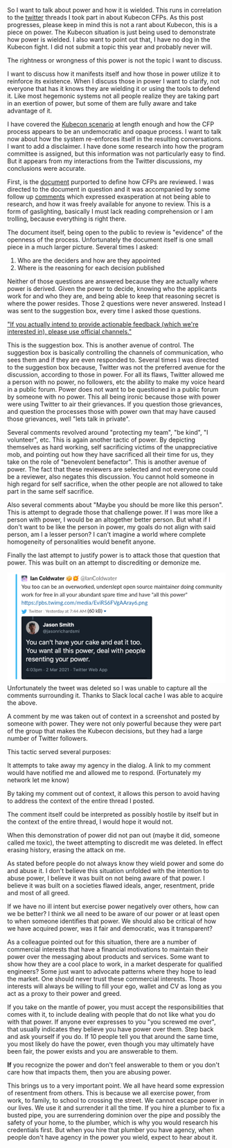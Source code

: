 So I want to talk about power and how it is wielded.
This runs in correlation to the [twitter](https://twitter.com/stephenaugustus/status/1367007984103153666) threads I took part in about Kubecon CFPs.
As this post progresses, please keep in mind this is not a rant about
Kubecon, this is a piece on power. The Kubecon situation is just being used to demonstrate how power
is wielded. I also want to point out that, I have no dog in the Kubecon
fight.  I did not submit a topic this year and probably never will.

The rightness or wrongness of this power is not the topic I want to discuss.

I want to discuss how it manifests itself and how those in power utilize it to reinforce
its existence. When I discuss those in power I want to clarify, not everyone that has it
knows they are wielding it or using the tools to defend it.
Like most hegemonic systems not all people realize they are taking part in an exertion of power,
but some of them are fully aware and take advantage of it.

I have covered the [Kubecon scenario](https://twitter.com/jasonrichardsmi/status/1366871803067568136) at length enough and how the CFP process appears to be
an undemocratic and opaque process. I want to talk now about how the system re-enforces
itself in the resulting conversations.
I want to add a disclaimer. I have done some research into how the program committee is
assigned, but this information was not particularly easy to find. But it appears from my
interactions from the Twitter discussions, my conclusions were accurate.

First, is the [document](https://events.linuxfoundation.org/kubecon-cloudnativecon-north-america/program/scoring-guidelines/) purported to define how CFPs are reviewed. I was directed to the document
in question and it was accompanied by some follow up [comments](https://twitter.com/stephenaugustus/status/1367003080668102656) which expressed exasperation
at not being able to research, and how it was freely available for anyone to review.
This is a form of gaslighting, basically I must lack reading comprehension or I am trolling,
because everything is right there.

The document itself, being open to the public to review is "evidence" of the openness
of the process.  Unfortunately the document itself is one small piece in a much larger picture.
Several times I asked:

1. Who are the deciders and how are they appointed
2. Where is the reasoning for each decision published

Neither of those questions are answered because they are actually where power is derived.
Given the power to decide, knowing who the applicants work for and who they are, and being able
to keep that reasoning secret is where the power resides. Those 2 questions were never answered.
Instead I was sent to the suggestion box, every time I asked those questions.

["If you actually intend to provide actionable feedback
(which we're interested in), please use official channels."](https://twitter.com/stephenaugustus/status/1367006175288561670)
 
This is the suggestion box. This is another avenue of control. The suggestion box is basically controlling
the channels of communication, who sees them and if they are even responded to.
Several times I was directed to the suggestion box because, Twitter was not the preferred
avenue for the discussion, according to those in power. For all its flaws, Twitter
allowed me a person with no power,
no followers, etc the ability to make my voice heard in a public forum. Power does not want to be
questioned in a public forum by someone with no power. This all being ironic because those
with power were using Twitter to air their grievances. If you question those grievances, and
question the processes those with power own that may have caused those grievances,
well "lets talk in private".

Several comments revolved around "protecting my team", "be kind", "I volunteer", etc.
This is again another tactic of power. By depicting themselves as hard working, self sacrificing
victims of the unappreciative mob, and pointing out how they have sacrificed all their time for us,
they take on the role of "benevolent benefactor". This is another avenue of power. The fact
that these reviewers are selected and not everyone could be a reviewer, also negates this
discussion. You cannot hold someone in high regard for self sacrifice, when the other people
are not allowed to take part in the same self sacrifice.

Also several comments about "Maybe you should be more like this person".
This is attempt to degrade those that challenge power. If I was more like a person with power,
I would be an altogether better person. But what if I don't want to be like the person in power,
my goals do not align with said person, am I a lesser person? I can't imagine a world where
complete homogeneity of personalities would benefit anyone.

Finally the last attempt to justify power is to attack those that question that power.
This was built on an attempt to discrediting or demonize me.

![tweet](images/tweet.png)
Unfortunately the tweet was deleted so I was unable to capture all the comments surrounding it.
Thanks to Slack local cache I was able to acquire the above.

A comment by me was taken out of context in a
screenshot and posted by someone with power.  They were not only powerful because
they were part of the group that makes the Kubecon decisions, but they had a large number
of Twitter followers.

This tactic served several purposes:

It attempts to take away my agency in the dialog. A link to my
comment would have notified me and allowed me to respond. (Fortunately my network let me know)

By taking my comment out of context, it allows this person to avoid having to address
the context of the entire thread I posted.

The comment itself could be interpreted as possibly hostile by itself but in the context of
the entire thread, I would hope it would not.

When this demonstration of
power did not pan out (maybe it did, someone called me toxic), the tweet attempting to
discredit me was deleted. In effect erasing history, erasing the attack on me.

As stated before people do not always know they wield power and some do and abuse it.
I don't believe this situation unfolded with the intention to abuse power,
I believe it was built on not being aware of that power. I believe it was built on a societies
flawed ideals, anger, resentment, pride and most of all greed.


If we have no ill intent but exercise power negatively over others, how can we be better?
I think we all need to be aware of our power or at least open to when someone identifies that power.
We should also be critical of how we have acquired power, was it fair and democratic,
was it transparent?

As a colleague pointed out for this situation, there are a number of commercial interests that
have a financial motivations to maintain their power over the messaging about products and services.
Some want to show how they are a cool place to work, in a market desperate for qualified engineers?
Some just want to advocate patterns where they hope to lead the market. One should never trust
these commercial interests.  Those interests will always be willing to fill your ego, wallet
and CV as long as you act as a proxy to their power and greed.

If you take on the mantle of power, you must accept the responsibilities that comes
with it, to include dealing with people that do not like what you do with that power. If anyone ever
expresses to you "you screwed me over", that usually indicates they believe you have power over them.
Step back and ask yourself if you do.  If 10 people tell you that around the same time, you most
likely do have the power, even though you may ultimately have been fair, the power exists and you
are answerable to them.

**If** you recognize the power and don't feel answerable to them or you don't care how that impacts
them, then you are abusing power.

This brings us to a very important point.  We all have heard some expression of resentment from
others. This is because we all exercise power, from work, to family, to school to crossing the
street. We cannot escape power in our lives. We use it and surrender it all the time.
If you hire a plumber to fix a busted pipe, you are surrendering dominion over the pipe and
possibly the safety of your home, to the plumber, which is why you would research his credentials
first. But when you hire that plumber you have agency, when people don't have agency in the
power you wield, expect to hear about it.

